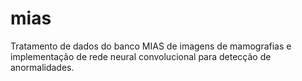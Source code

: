 # mias

Tratamento de dados do banco MIAS de imagens de mamografias e implementação de rede neural convolucional para detecção de anormalidades.
